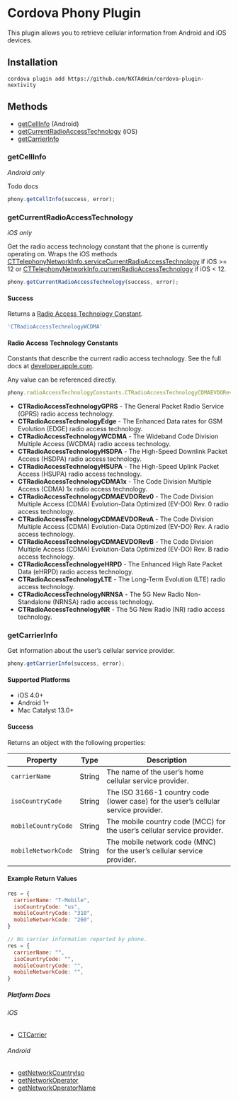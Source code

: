 # Cordova Phony Plugin

This plugin allows you to retrieve cellular information from Android and iOS devices.

## Installation ##

```cordova plugin add https://github.com/NXTAdmin/cordova-plugin-nextivity```

## Methods ##

- [getCellInfo](#getCellInfo) (Android)
- [getCurrentRadioAccessTechnology](#getCurrentRadioAccessTechnology) (iOS)
- [getCarrierInfo](#getCarrierInfo)

### getCellInfo ###

*Android only*

Todo docs

```javascript
phony.getCellInfo(success, error);
```

### getCurrentRadioAccessTechnology ###

*iOS only*

Get the radio access technology constant that the phone is currently operating on. Wraps the iOS methods
[CTTelephonyNetworkInfo.serviceCurrentRadioAccessTechnology](https://developer.apple.com/documentation/coretelephony/cttelephonynetworkinfo/3024510-servicecurrentradioaccesstechnol)
if iOS >= 12 or
[CTTelephonyNetworkInfo.currentRadioAccessTechnology](https://developer.apple.com/documentation/coretelephony/cttelephonynetworkinfo/1616895-currentradioaccesstechnology)
if iOS < 12.

```javascript
phony.getCurrentRadioAccessTechnology(success, error);
```

#### Success ####

Returns a [Radio Access Technology Constant](#radio-access-technology-constants).

```javascript
'CTRadioAccessTechnologyWCDMA'
```

#### Radio Access Technology Constants ####

Constants that describe the current radio access technology. See the full docs at
[developer.apple.com](https://developer.apple.com/documentation/coretelephony/cttelephonynetworkinfo/radio_access_technology_constants).

Any value can be referenced directly.

```javascript
phony.radioAccessTechnologyConstants.CTRadioAccessTechnologyCDMAEVDORevB
```

- **CTRadioAccessTechnologyGPRS** - The General Packet Radio Service (GPRS) radio access technology.
- **CTRadioAccessTechnologyEdge** - The Enhanced Data rates for GSM Evolution (EDGE) radio access technology.
- **CTRadioAccessTechnologyWCDMA** - The Wideband Code Division Multiple Access (WCDMA) radio access technology.
- **CTRadioAccessTechnologyHSDPA** - The High-Speed Downlink Packet Access (HSDPA) radio access technology.
- **CTRadioAccessTechnologyHSUPA** - The High-Speed Uplink Packet Access (HSUPA) radio access technology.
- **CTRadioAccessTechnologyCDMA1x** - The Code Division Multiple Access (CDMA) 1x radio access technology.
- **CTRadioAccessTechnologyCDMAEVDORev0** - The Code Division Multiple Access (CDMA) Evolution-Data Optimized (EV-DO) Rev. 0 radio access technology.
- **CTRadioAccessTechnologyCDMAEVDORevA** - The Code Division Multiple Access (CDMA) Evolution-Data Optimized (EV-DO) Rev. A radio access technology.
- **CTRadioAccessTechnologyCDMAEVDORevB** - The Code Division Multiple Access (CDMA) Evolution-Data Optimized (EV-DO) Rev. B radio access technology.
- **CTRadioAccessTechnologyeHRPD** - The Enhanced High Rate Packet Data (eHRPD) radio access technology.
- **CTRadioAccessTechnologyLTE** - The Long-Term Evolution (LTE) radio access technology.
- **CTRadioAccessTechnologyNRNSA** - The 5G New Radio Non-Standalone (NRNSA) radio access technology.
- **CTRadioAccessTechnologyNR** - The 5G New Radio (NR) radio access technology.

### getCarrierInfo ###

Get information about the user’s cellular service provider.

```javascript
phony.getCarrierInfo(success, error);
```

#### Supported Platforms ####

- iOS 4.0+
- Android 1+
- Mac Catalyst 13.0+

#### Success ####

Returns an object with the following properties:

| Property            | Type    | Description                                                             |
| ------------------- | ------- | ----------------------------------------------------------------------- |
| `carrierName`       | String  | The name of the user’s home cellular service provider.                  |
| `isoCountryCode`    | String  | The ISO 3166-1 country code (lower case) for the user’s cellular service provider.   |
| `mobileCountryCode` | String  | The mobile country code (MCC) for the user’s cellular service provider. |
| `mobileNetworkCode` | String  | The mobile network code (MNC) for the user’s cellular service provider. |

#### Example Return Values ####

```javascript
res = {
  carrierName: "T-Mobile",
  isoCountryCode: "us",
  mobileCountryCode: "310",
  mobileNetworkCode: "260",
}
```

```javascript
// No carrier information reported by phone.
res = {
  carrierName: "",
  isoCountryCode: "",
  mobileCountryCode: "",
  mobileNetworkCode: "",
}
```

##### Platform Docs #####

###### iOS ######

- [CTCarrier](https://developer.apple.com/documentation/coretelephony/ctcarrier)

###### Android ######

- [getNetworkCountryIso](https://developer.android.com/reference/android/telephony/TelephonyManager#getNetworkCountryIso())
- [getNetworkOperator](https://developer.android.com/reference/android/telephony/TelephonyManager#getNetworkOperator())
- [getNetworkOperatorName](https://developer.android.com/reference/android/telephony/TelephonyManager#getNetworkOperatorName())
